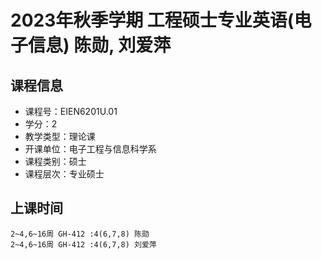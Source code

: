 # 2023年秋季学期 工程硕士专业英语(电子信息) 陈勋, 刘爱萍






## 课程信息

- 课程号：EIEN6201U.01
- 学分：2
- 教学类型：理论课
- 开课单位：电子工程与信息科学系
- 课程类别：硕士
- 课程层次：专业硕士

## 上课时间

```
2~4,6~16周 GH-412 :4(6,7,8) 陈勋
2~4,6~16周 GH-412 :4(6,7,8) 刘爱萍
```

